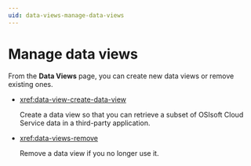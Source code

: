 ```yaml
---
uid: data-views-manage-data-views
---
```


# Manage data views

From the **Data Views** page, you can create new data views or remove existing ones.

- <xref:data-view-create-data-view>

	Create a data view so that you can retrieve a subset of OSIsoft Cloud Service data in a third-party application.

- <xref:data-views-remove>

	Remove a data view if you no longer use it.